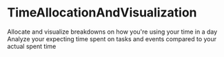 # TimeAllocationAndVisualization
Allocate and visualize breakdowns on how you're using your time in a day
Analyze your expecting time spent on tasks and events compared to your actual spent time